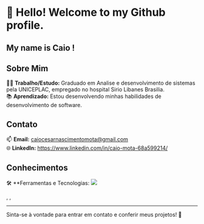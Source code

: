 # 👋 Hello! Welcome to my Github profile.
## My name is Caio !

## Sobre Mim

👨‍💼 **Trabalho/Estudo:** Graduado em Analise e desenvolvimento de sistemas pela UNICEPLAC, empregado no hospital Sirio Libanes Brasilia.  
📚 **Aprendizado:** Estou desenvolvendo minhas habilidades de desenvolvimento de software.  


## Contato

📫 **Email:** caiocesarnascimentomota@gmail.com  
🌐 **LinkedIn:** https://www.linkedin.com/in/caio-mota-68a599214/  

## Conhecimentos


🛠 **Ferramentas e Tecnologias:
<img src="https://cdn.jsdelivr.net/gh/devicons/devicon@latest/icons/angularjs/angularjs-plain.svg" />
<link rel="stylesheet" type='text/css' href="https://cdn.jsdelivr.net/gh/devicons/devicon@latest/devicon.min.css" /> , 
<link rel="stylesheet" type='text/css' href="https://cdn.jsdelivr.net/gh/devicons/devicon@latest/devicon.min.css" /> , 
<link rel="stylesheet" type='text/css' href="https://cdn.jsdelivr.net/gh/devicons/devicon@latest/devicon.min.css" />
          
          
          
          

---

Sinta-se à vontade para entrar em contato e conferir meus projetos! 🚀
